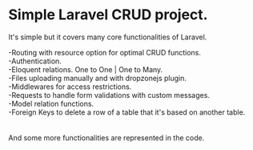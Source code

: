 # Simple Laravel CRUD project.

It's simple but it covers many core functionalities of Laravel. 

-Routing with resource option for optimal CRUD functions.<br />
-Authentication.<br />
-Eloquent relations. One to One | One to Many.<br />
-Files uploading manually and with dropzonejs plugin.<br />
-Middlewares for access restrictions.<br />
-Requests to handle form validations with custom messages.<br />
-Model relation functions.<br />
-Foreign Keys to delete a row of a table that it's based on another table.<br />
<br /><br />
And some more functionalities are represented in the code.
